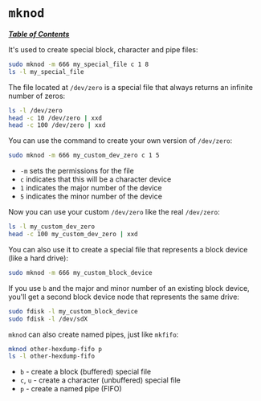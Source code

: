 # `mknod`

[***Table of Contents***](/README.md)

It's used to create special block, character and pipe files:

```bash
sudo mknod -m 666 my_special_file c 1 8
ls -l my_special_file
```

The file located at `/dev/zero` is a special file that always returns an
infinite number of zeros:

```bash
ls -l /dev/zero
head -c 10 /dev/zero | xxd
head -c 100 /dev/zero | xxd
```

You can use the command to create your own version of `/dev/zero`:

```bash
sudo mknod -m 666 my_custom_dev_zero c 1 5
```

- `-m` sets the permissions for the file
- `c` indicates that this will be a character device
- `1` indicates the major number of the device
- `5` indicates the minor number of the device

Now you can use your custom `/dev/zero` like the real `/dev/zero`:

```bash
ls -l my_custom_dev_zero
head -c 100 my_custom_dev_zero | xxd
```

You can also use it to create a special file that represents a block device
(like a hard drive):

```bash
sudo mknod -m 666 my_custom_block_device
```

If you use `b` and the major and minor number of an existing block device,
you'll get a second block device node that represents the same drive:

```bash
sudo fdisk -l my_custom_block_device
sudo fdisk -l /dev/sdX
```

`mknod` can also create named pipes, just like `mkfifo`:

```bash
mknod other-hexdump-fifo p
ls -l other-hexdump-fifo
```

- `b` - create a block (buffered) special file
- `c`, `u` - create a character (unbuffered) special file
- `p` - create a named pipe (FIFO)
